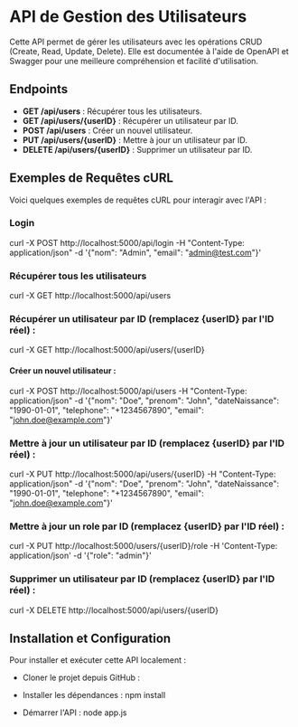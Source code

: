# API de Gestion des Utilisateurs

Cette API permet de gérer les utilisateurs avec les opérations CRUD (Create, Read, Update, Delete). Elle est documentée à l'aide de OpenAPI et Swagger pour une meilleure compréhension et facilité d'utilisation.

## Endpoints

- **GET /api/users** : Récupérer tous les utilisateurs.
- **GET /api/users/{userID}** : Récupérer un utilisateur par ID.
- **POST /api/users** : Créer un nouvel utilisateur.
- **PUT /api/users/{userID}** : Mettre à jour un utilisateur par ID.
- **DELETE /api/users/{userID}** : Supprimer un utilisateur par ID.



## Exemples de Requêtes cURL

Voici quelques exemples de requêtes cURL pour interagir avec l'API :

### Login
curl -X POST http://localhost:5000/api/login -H "Content-Type: application/json" -d '{"nom": "Admin", "email": "admin@test.com"}'

### Récupérer tous les utilisateurs

curl -X GET http://localhost:5000/api/users

### Récupérer un utilisateur par ID (remplacez {userID} par l'ID réel) :

curl -X GET http://localhost:5000/api/users/{userID}

#### Créer un nouvel utilisateur :
curl -X POST http://localhost:5000/api/users -H "Content-Type: application/json" -d '{"nom": "Doe", "prenom": "John", "dateNaissance": "1990-01-01", "telephone": "+1234567890", "email": "john.doe@example.com"}'


### Mettre à jour un utilisateur par ID (remplacez {userID} par l'ID réel) :
curl -X PUT http://localhost:5000/api/users/{userID} -H "Content-Type: application/json" -d '{"nom": "Doe", "prenom": "John", "dateNaissance": "1990-01-01", "telephone": "+1234567890", "email": "john.doe@example.com"}'

### Mettre à jour un role par ID (remplacez {userID} par l'ID réel) :
curl -X PUT http://localhost:5000/users/{userID}/role -H 'Content-Type: application/json' -d '{"role": "admin"}'


### Supprimer un utilisateur par ID (remplacez {userID} par l'ID réel) :

curl -X DELETE http://localhost:5000/api/users/{userID}

## Installation et Configuration
Pour installer et exécuter cette API localement :

- Cloner le projet depuis GitHub :

- Installer les dépendances :
npm install

- Démarrer l'API :
node app.js
